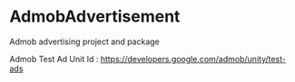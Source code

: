 # AdmobAdvertisement
Admob advertising project and package

Admob Test Ad Unit Id : https://developers.google.com/admob/unity/test-ads
